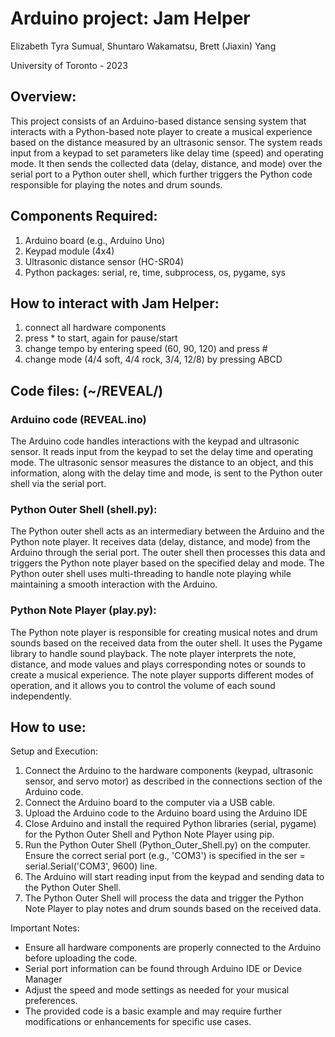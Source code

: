 # Arduino project: Jam Helper
Elizabeth Tyra Sumual,
Shuntaro Wakamatsu, 
Brett (Jiaxin) Yang

University of Toronto - 2023

## Overview:
This project consists of an Arduino-based distance sensing system that interacts with a Python-based note player to create a musical experience based on the distance measured by an ultrasonic sensor. The system reads input from a keypad to set parameters like delay time (speed) and operating mode. It then sends the collected data (delay, distance, and mode) over the serial port to a Python outer shell, which further triggers the Python code responsible for playing the notes and drum sounds.

## Components Required:

1. Arduino board (e.g., Arduino Uno)
2. Keypad module (4x4)
3. Ultrasonic distance sensor (HC-SR04)
4. Python packages: serial, re, time, subprocess, os, pygame, sys

## How to interact with Jam Helper:
1. connect all hardware components
2. press * to start, again for pause/start
3. change tempo by entering speed (60, 90, 120) and press #
4. change mode (4/4 soft, 4/4 rock, 3/4, 12/8) by pressing ABCD

## Code files: (~/REVEAL/)
### Arduino code (REVEAL.ino)
The Arduino code handles interactions with the keypad and ultrasonic sensor. It reads input from the keypad to set the delay time and operating mode. The ultrasonic sensor measures the distance to an object, and this information, along with the delay time and mode, is sent to the Python outer shell via the serial port.

### Python Outer Shell (shell.py):
The Python outer shell acts as an intermediary between the Arduino and the Python note player. It receives data (delay, distance, and mode) from the Arduino through the serial port. The outer shell then processes this data and triggers the Python note player based on the specified delay and mode. The Python outer shell uses multi-threading to handle note playing while maintaining a smooth interaction with the Arduino.

### Python Note Player (play.py):
The Python note player is responsible for creating musical notes and drum sounds based on the received data from the outer shell. It uses the Pygame library to handle sound playback. The note player interprets the note, distance, and mode values and plays corresponding notes or sounds to create a musical experience. The note player supports different modes of operation, and it allows you to control the volume of each sound independently.

## How to use:
Setup and Execution:
1. Connect the Arduino to the hardware components (keypad, ultrasonic sensor, and servo motor) as described in the connections section of the Arduino code.
2. Connect the Arduino board to the computer via a USB cable.
3. Upload the Arduino code to the Arduino board using the Arduino IDE
4. Close Arduino and install the required Python libraries (serial, pygame) for the Python Outer Shell and Python Note Player using pip.
5. Run the Python Outer Shell (Python_Outer_Shell.py) on the computer. Ensure the correct serial port (e.g., 'COM3') is specified in the ser = serial.Serial('COM3', 9600) line.
6. The Arduino will start reading input from the keypad and sending data to the Python Outer Shell.
7. The Python Outer Shell will process the data and trigger the Python Note Player to play notes and drum sounds based on the received data.

Important Notes:
- Ensure all hardware components are properly connected to the Arduino before uploading the code.
- Serial port information can be found through Arduino IDE or Device Manager 
- Adjust the speed and mode settings as needed for your musical preferences.
- The provided code is a basic example and may require further modifications or enhancements for specific use cases.
